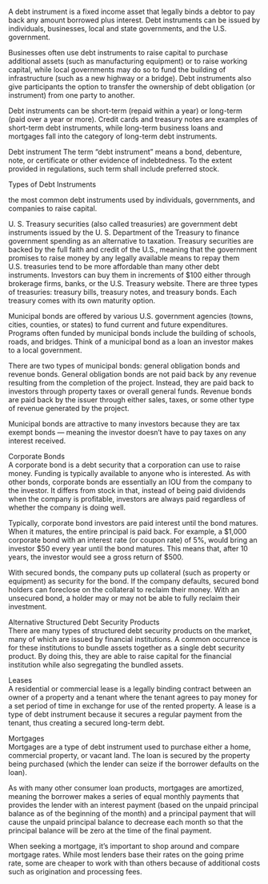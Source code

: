 A debt instrument is a fixed income asset that legally binds a debtor to pay back any amount borrowed plus interest. Debt instruments can be issued by individuals, businesses, local and state governments, and the U.S. government.  
  
Businesses often use debt instruments to raise capital to purchase additional assets (such as manufacturing equipment) or to raise working capital, while local governments may do so to fund the building of infrastructure (such as a new highway or a bridge). Debt instruments also give participants the option to transfer the ownership of debt obligation (or instrument) from one party to another.  
  
  
Debt instruments can be short-term (repaid within a year) or long-term (paid over a year or more). Credit cards and treasury notes are examples of short-term debt instruments, while long-term business loans and mortgages fall into the category of long-term debt instruments.  
  
Debt instrument The term “debt instrument” means a bond, debenture, note, or certificate or other evidence of indebtedness. To the extent provided in regulations, such term shall include preferred stock.  
  
  
Types of Debt Instruments  
  
the most common debt instruments used by individuals, governments, and companies to raise capital.  
  
U. S. Treasury securities (also called treasuries) are government debt instruments issued by the U. S. Department of the Treasury to finance government spending as an alternative to taxation. Treasury securities are backed by the full faith and credit of the U.S., meaning that the government promises to raise money by any legally available means to repay them  
U.S. treasuries tend to be more affordable than many other debt instruments. Investors can buy them in increments of $100 either through brokerage firms, banks, or the U.S. Treasury website. There are three types of treasuries: treasury bills, treasury notes, and treasury bonds. Each treasury comes with its own maturity option.  
  
  
Municipal bonds are offered by various U.S. government agencies (towns, cities, counties, or states) to fund current and future expenditures. Programs often funded by municipal bonds include the building of schools, roads, and bridges. Think of a municipal bond as a loan an investor makes to a local government.  
  
There are two types of municipal bonds: general obligation bonds and revenue bonds. General obligation bonds are not paid back by any revenue resulting from the completion of the project. Instead, they are paid back to investors through property taxes or overall general funds. Revenue bonds are paid back by the issuer through either sales, taxes, or some other type of revenue generated by the project.  
  
Municipal bonds are attractive to many investors because they are tax exempt bonds — meaning the investor doesn’t have to pay taxes on any interest received.  
  
Corporate Bonds  
A corporate bond is a debt security that a corporation can use to raise money. Funding is typically available to anyone who is interested. As with other bonds, corporate bonds are essentially an IOU from the company to the investor. It differs from stock in that, instead of being paid dividends when the company is profitable, investors are always paid regardless of whether the company is doing well.  
  
Typically, corporate bond investors are paid interest until the bond matures. When it matures, the entire principal is paid back. For example, a $1,000 corporate bond with an interest rate (or coupon rate) of 5%, would bring an investor $50 every year until the bond matures. This means that, after 10 years, the investor would see a gross return of $500.  
  
With secured bonds, the company puts up collateral (such as property or equipment) as security for the bond. If the company defaults, secured bond holders can foreclose on the collateral to reclaim their money. With an unsecured bond, a holder may or may not be able to fully reclaim their investment.  
  
  
Alternative Structured Debt Security Products  
There are many types of structured debt security products on the market, many of which are issued by financial institutions. A common occurrence is for these institutions to bundle assets together as a single debt security product. By doing this, they are able to raise capital for the financial institution while also segregating the bundled assets.  
  
Leases  
A residential or commercial lease is a legally binding contract between an owner of a property and a tenant where the tenant agrees to pay money for a set period of time in exchange for use of the rented property. A lease is a type of debt instrument because it secures a regular payment from the tenant, thus creating a secured long-term debt.  
  
  
Mortgages  
Mortgages are a type of debt instrument used to purchase either a home, commercial property, or vacant land. The loan is secured by the property being purchased (which the lender can seize if the borrower defaults on the loan).  
  
As with many other consumer loan products, mortgages are amortized, meaning the borrower makes a series of equal monthly payments that provides the lender with an interest payment (based on the unpaid principal balance as of the beginning of the month) and a principal payment that will cause the unpaid principal balance to decrease each month so that the principal balance will be zero at the time of the final payment.  
  
When seeking a mortgage, it’s important to shop around and compare mortgage rates. While most lenders base their rates on the going prime rate, some are cheaper to work with than others because of additional costs such as origination and processing fees.